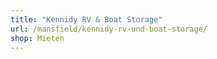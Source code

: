 ```yaml
---
title: "Kennidy RV & Boat Storage"
url: /mansfield/kennidy-rv-und-boat-storage/
shop: Mieten
---
```

